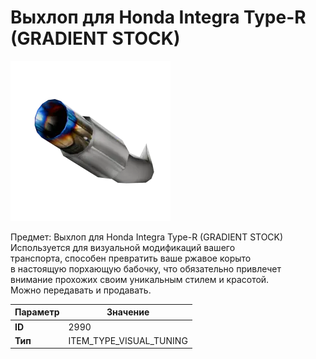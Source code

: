 # Выхлоп для Honda Integra Type-R (GRADIENT STOCK)

![Item Image](../img/2990.webp?raw=true)

Предмет: Выхлоп для Honda Integra Type-R (GRADIENT STOCK)<br>Используется для визуальной модификаций вашего<br>транспорта, способен превратить ваше ржавое корыто<br>в настоящую порхающую бабочку, что обязательно привлечет<br>внимание прохожих своим уникальным стилем и красотой.<br>Можно передавать и продавать.


| Параметр | Значение |
|----------|----------|
| **ID** | 2990 |
| **Тип** | ITEM_TYPE_VISUAL_TUNING |

